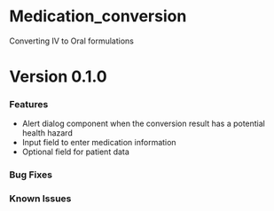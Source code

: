 # Medication_conversion
Converting IV to Oral formulations

# Version 0.1.0
### Features
- Alert dialog component when the conversion result has a potential health hazard
- Input field to enter medication information
- Optional field for patient data
  
### Bug Fixes
### Known Issues


